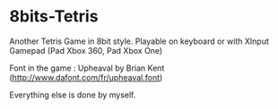 # 8bits-Tetris

Another Tetris Game in 8bit style. Playable on keyboard or with XInput Gamepad (Pad Xbox 360, Pad Xbox One)

Font in the game : Upheaval by Brian Kent (http://www.dafont.com/fr/upheaval.font)

Everything else is done by myself.
